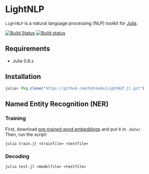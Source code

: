 # LightNLP
`LightNLP` is a natural language processing (NLP) toolkit for [Julia](http://julialang.org/).

[![Build Status](https://travis-ci.org/hshindo/LightNLP.jl.svg?branch=master)](https://travis-ci.org/hshindo/LightNLP.jl)
[![Build status](https://ci.appveyor.com/api/projects/status/5wleyc2a1v1rldq8?svg=true)](https://ci.appveyor.com/project/hshindo/lightnlp-jl)

## Requirements
- Julia 0.6.x

## Installation
```julia
julia> Pkg.clone("https://github.com/hshindo/LightNLP.jl.git")
```

## Named Entity Recognition (NER)
### Training
First, download [pre-trained word embeddings](https://cl.naist.jp/~shindo/glove.6B.100d.h5) and put it in `.data/`.  
Then, run the script:
```
julia train.jl <trainfile> <testfile>
```

### Decoding
```
julia test.jl <modelfile> <testfile>
```